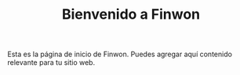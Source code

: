 <!DOCTYPE html>
<html lang="es">
<head>
    <meta charset="UTF-8">
    <meta name="viewport" content="width=device-width, initial-scale=1.0">
    <title>Finwon</title>
</head>
<body>
    <header>
        <h1>Bienvenido a Finwon</h1>
    </header>
    <nav>
        <!-- Aquí puedes agregar enlaces a otras páginas o secciones de tu sitio web -->
    </nav>
    <main>
        <p>Esta es la página de inicio de Finwon. Puedes agregar aquí contenido relevante para tu sitio web.</p>
    </main>
    <footer>
        <!-- Aquí puedes agregar información de contacto, enlaces a redes sociales, etc. -->
    </footer>
</body>
</html>

